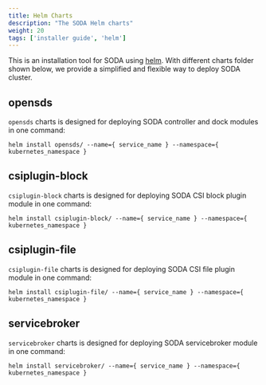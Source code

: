 ```yaml
---
title: Helm Charts
description: "The SODA Helm charts"
weight: 20
tags: ['installer guide', 'helm']
---
```


This is an installation tool for SODA using [helm](https://github.com/kubernetes/helm). With different charts folder shown below, we provide a simplified and flexible way to deploy SODA cluster.

## opensds
`opensds` charts is designed for deploying SODA controller and dock modules in one
command:
```shell
helm install opensds/ --name={ service_name } --namespace={ kubernetes_namespace }
```

## csiplugin-block
`csiplugin-block` charts is designed for deploying SODA CSI block plugin module in one command:
```shell
helm install csiplugin-block/ --name={ service_name } --namespace={ kubernetes_namespace }
```

## csiplugin-file
`csiplugin-file` charts is designed for deploying SODA CSI file plugin module in one command:
```shell
helm install csiplugin-file/ --name={ service_name } --namespace={ kubernetes_namespace }
```

## servicebroker
`servicebroker` charts is designed for deploying SODA servicebroker module in one
command:
```shell
helm install servicebroker/ --name={ service_name } --namespace={ kubernetes_namespace }
```